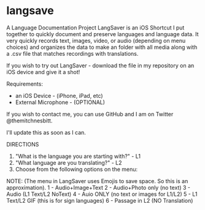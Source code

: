 # langsave
A Language Documentation Project
LangSaver is an iOS Shortcut I put together to quickly document and preserve languages and language data. 
It very quickly records text, images, video, or audio (depending on menu choices) and organizes the data to make an folder with all media along with a .csv file that matches recordings with translations.

If you wish to try out LangSaver - download the file in my repository on an iOS device and give it a shot!

Requirements:
- an iOS Device - (iPhone, iPad, etc)
- External Microphone - (OPTIONAL)

If you wish to contact me, you can use GitHub and I am on Twitter @themitchnesbitt.

I'll update this as soon as I can.

DIRECTIONS
1. "What is the language you are starting with?" - L1
2. "What language are you translating?" - L2
3. Choose from the following options on the menu:

NOTE: (The menu in LangSaver uses Emojis to save space. So this is an approximation).
   1 - Audio+Image+Text
   2 - Audio+Photo only (no text)
   3 - Audio (L1 Text/L2 NoText)
   4 - Auio ONLY (no text or images for L1/L2)
   5 - L1 Text/L2 GIF (this is for sign languages)
   6 - Passage in L2 (NO Translation)
